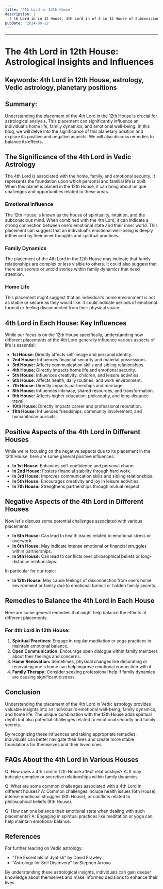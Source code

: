 ```yaml
---
title: '4th Lord in 12th House'
description: |
  4 th Lord in in 12 House, 4th Lord in of 4 in 12 House of Subconscious in Vedic astrology
pubDate: '2024-08-22'
---
```


---

# The 4th Lord in 12th House: Astrological Insights and Influences

## Keywords: 4th Lord in 12th House, astrology, Vedic astrology, planetary positions

## Summary:
Understanding the placement of the 4th Lord in the 12th House is crucial for astrological analysis. This placement can significantly influence an individual's home life, family dynamics, and emotional well-being. In this blog, we will delve into the significance of this planetary position and explore its positive and negative aspects. We will also discuss remedies to balance its effects.

## The Significance of the 4th Lord in Vedic Astrology

The 4th Lord is associated with the home, family, and emotional security. It represents the foundation upon which personal and familial life is built. When this planet is placed in the 12th House, it can bring about unique challenges and opportunities related to these areas.

### Emotional Influence
The 12th House is known as the house of spirituality, intuition, and the subconscious mind. When combined with the 4th Lord, it can indicate a strong connection between one's emotional state and their inner world. This placement can suggest that an individual's emotional well-being is deeply influenced by their inner thoughts and spiritual practices.

### Family Dynamics
The placement of the 4th Lord in the 12th House may indicate that family relationships are complex or less visible to others. It could also suggest that there are secrets or untold stories within family dynamics that need attention.

### Home Life
This placement might suggest that an individual's home environment is not as stable or secure as they would like. It could indicate periods of emotional turmoil or feeling disconnected from their physical space.

## 4th Lord in Each House: Key Influences

While our focus is on the 12th House specifically, understanding how different placements of the 4th Lord generally influence various aspects of life is essential:

- **1st House:** Directly affects self-image and personal identity.
- **2nd House:** Influences financial security and material possessions.
- **3rd House:** Affects communication skills and sibling relationships.
- **4th House:** Directly impacts home life and emotional security.
- **5th House:** Influences creativity, children, and leisure activities.
- **6th House:** Affects health, daily routines, and work environment.
- **7th House:** Directly impacts partnerships and marriage.
- **8th House:** Influences intimacy, shared resources, and transformation.
- **9th House:** Affects higher education, philosophy, and long-distance travel.
- **10th House:** Directly impacts career and professional reputation.
- **11th House:** Influences friendships, community involvement, and humanitarian pursuits.

## Positive Aspects of the 4th Lord in Different Houses

While we're focusing on the negative aspects due to its placement in the 12th House, here are some general positive influences:

- **In 1st House:** Enhances self-confidence and personal charm.
- **In 2nd House:** Fosters financial stability through hard work.
- **In 3rd House:** Improves communication skills and sibling relationships.
- **In 5th House:** Encourages creativity and joy in leisure activities.
- **In 7th House:** Strengthens partnerships through mutual respect.

## Negative Aspects of the 4th Lord in Different Houses

Now let's discuss some potential challenges associated with various placements:

- **In 6th House:** Can lead to health issues related to emotional stress or overwork.
- **In 8th House:** May indicate intense emotional or financial struggles within partnerships.
- **In 9th House:** Can lead to conflicts over philosophical beliefs or long-distance relationships.
  
In particular for our topic:
  
- **In 12th House:** May cause feelings of disconnection from one's home environment or family due to emotional turmoil or hidden family secrets.

## Remedies to Balance the 4th Lord in Each House

Here are some general remedies that might help balance the effects of different placements:

### For 4th Lord in 12th House:
1. **Spiritual Practices:** Engage in regular meditation or yoga practices to maintain emotional balance.
2. **Open Communication:** Encourage open dialogue within family members about their feelings and concerns.
3. **Home Renovation:** Sometimes, physical changes like decorating or renovating one's home can help improve emotional connection with it.
4. **Family Therapy:** Consider seeking professional help if family dynamics are causing significant distress.

## Conclusion

Understanding the placement of the 4th Lord in Vedic astrology provides valuable insights into an individual's emotional well-being, family dynamics, and home life. The unique combination with the 12th House adds spiritual depth but also potential challenges related to emotional security and family secrets.

By recognizing these influences and taking appropriate remedies, individuals can better navigate their lives and create more stable foundations for themselves and their loved ones.

## FAQs About the 4th Lord in Various Houses

Q: How does a 4th Lord in 12th House affect relationships?
A: It may indicate complex or secretive relationships within family dynamics.

Q: What are some common challenges associated with a 4th Lord in different houses?
A: Common challenges include health issues (6th House), intense emotional struggles (8th House), or conflicts related to philosophical beliefs (9th House).

Q: How can one balance their emotional state when dealing with such placements?
A: Engaging in spiritual practices like meditation or yoga can help maintain emotional balance.

## References

For further reading on Vedic astrology:
- "The Essentials of Jyotish" by David Frawley
- "Astrology for Self Discovery" by Stephen Arroyo

By understanding these astrological insights, individuals can gain deeper knowledge about themselves and make informed decisions to enhance their lives.